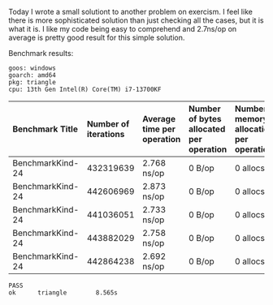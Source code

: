 Today I wrote a small solutiont to another problem on exercism. I feel like
there is more sophisticated solution than just checking all the cases, but
it is what it is. I like my code being easy to comprehend and 2.7ns/op on
average is pretty good result for this simple solution.

Benchmark results:
```
goos: windows
goarch: amd64
pkg: triangle
cpu: 13th Gen Intel(R) Core(TM) i7-13700KF
```
|Benchmark Title            |Number of iterations|Average time per operation|Number of bytes allocated per operation|Number of memory allocations per operation                    
|:---|:---|:---|:---|:---|
BenchmarkKind-24|        432319639     |           2.768 ns/op     |      0 B/op   |       0 allocs/op
BenchmarkKind-24 |       442606969      |          2.873 ns/op      |     0 B/op    |      0 allocs/op
BenchmarkKind-24  |      441036051       |         2.733 ns/op       |    0 B/op     |     0 allocs/op
BenchmarkKind-24   |     443882029        |        2.758 ns/op        |   0 B/op      |    0 allocs/op
BenchmarkKind-24    |    442864238         |       2.692 ns/op         |  0 B/op       |   0 allocs/op
```
PASS
ok      triangle        8.565s
```
